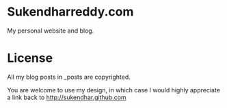 # Sukendharreddy.com

My personal website and blog.


License
=======

All my blog posts in _posts are copyrighted.

You are welcome to use my design, in which case I would highly appreciate a link back to http://sukendhar.github.com

